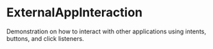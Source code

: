 ExternalAppInteraction
======================

Demonstration on how to interact with other applications using intents, buttons, and click listeners. 

